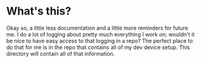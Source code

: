 # What's this?

Okay so, a little less documentation and a little more reminders for future me. I do a lot of logging about pretty much everything I work on; wouldn't it be nice to have easy access to that logging in a repo? The perfect place to do that for me is in the repo that contains all of my dev device setup. This directory will contain all of that information.
